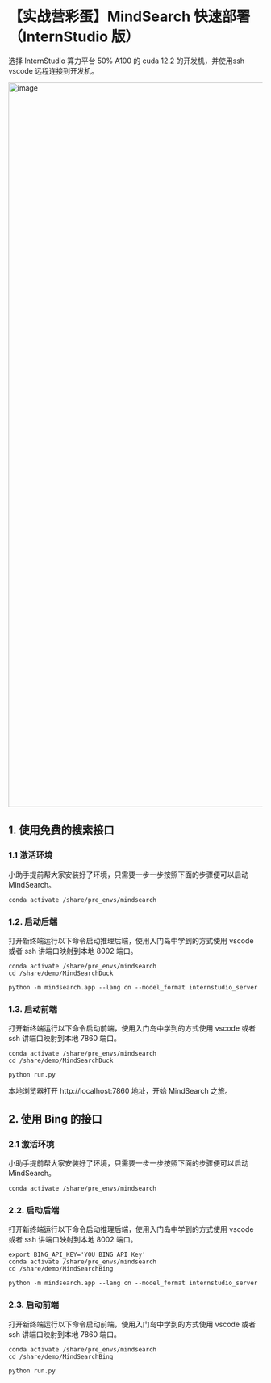 # 【实战营彩蛋】MindSearch 快速部署（InternStudio 版）

选择 InternStudio 算力平台 50% A100 的 cuda 12.2 的开发机，并使用ssh vscode 远程连接到开发机。

<img width="1434" alt="image" src="https://github.com/user-attachments/assets/8d5b20bd-ca1d-4a87-ad38-47efeb48968f">


## 1. 使用免费的搜索接口

### 1.1 激活环境

小助手提前帮大家安装好了环境，只需要一步一步按照下面的步骤便可以启动 MindSearch。

```shell
conda activate /share/pre_envs/mindsearch
```

### 1.2. 启动后端

打开新终端运行以下命令启动推理后端，使用入门岛中学到的方式使用 vscode 或者 ssh 讲端口映射到本地 8002 端口。

```
conda activate /share/pre_envs/mindsearch
cd /share/demo/MindSearchDuck

python -m mindsearch.app --lang cn --model_format internstudio_server
```

### 1.3. 启动前端

打开新终端运行以下命令启动前端，使用入门岛中学到的方式使用 vscode 或者 ssh 讲端口映射到本地 7860 端口。


```shell
conda activate /share/pre_envs/mindsearch
cd /share/demo/MindSearchDuck

python run.py
```

本地浏览器打开 http://localhost:7860 地址，开始 MindSearch 之旅。


## 2. 使用 Bing 的接口

### 2.1 激活环境

小助手提前帮大家安装好了环境，只需要一步一步按照下面的步骤便可以启动 MindSearch。

```shell
conda activate /share/pre_envs/mindsearch
```

### 2.2. 启动后端

打开新终端运行以下命令启动推理后端，使用入门岛中学到的方式使用 vscode 或者 ssh 讲端口映射到本地 8002 端口。

```
export BING_API_KEY='YOU BING API Key'
conda activate /share/pre_envs/mindsearch
cd /share/demo/MindSearchBing

python -m mindsearch.app --lang cn --model_format internstudio_server
```

### 2.3. 启动前端

打开新终端运行以下命令启动前端，使用入门岛中学到的方式使用 vscode 或者 ssh 讲端口映射到本地 7860 端口。


```shell
conda activate /share/pre_envs/mindsearch
cd /share/demo/MindSearchBing

python run.py
```

